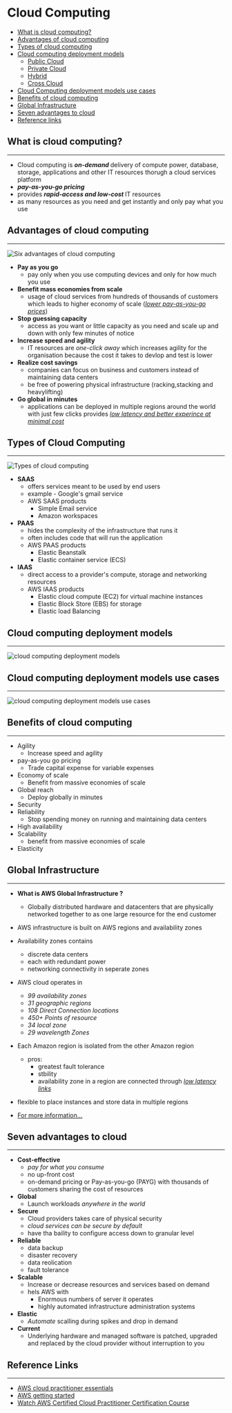 # Cloud Computing
- [What is cloud computing?](#what-is-cloud-computing)
- [Advantages of cloud computing](#advantages-of-cloud-computing)
- [Types of cloud computing](#types-of-cloud-computing)
- [Cloud computing deployment models](#cloud-computing-deployment-models)
    - [Public Cloud](#public-cloud)
    - [Private Cloud](#private-cloud)
    - [Hybrid](#hybrid)
    - [Cross Cloud](#cross-cloud)
- [Cloud Computing deployment models use cases](#cloud-computing-deployment-models-use-cases)
- [Benefits of cloud computing](#benefits-of-cloud-computing)
- [Global Infrastructure](#global-infrastructure)
- [Seven advantages to cloud](#seven-advantages-to-cloud)
- [Reference links](#reference-links)

## What is cloud computing?
--- 
- Cloud computing is <b><i> on-demand </i></b> delivery  of compute power, database, storage, applications and other IT resources thorugh a cloud services platform 
- <b> <i>pay-as-you-go pricing</i></b>
- provides <b><i> rapid-access and low-cost </i></b> IT resources 
- as many resources as you need and get instantly and only pay what you use


## Advantages of cloud computing
---
![Six advantages of cloud computing](../images/cloud-computing-images-ppt/six_advantages_of_cloud_computing.png)
- <b> Pay as you go </b> 
    - pay only when you use computing devices and only for how much you use
- <b> Benefit mass economies from scale </b> 
    - usage of cloud services from hundreds of thousands of customers which leads to higher economy of scale (<i><ins>lower pay-as-you-go prices</ins></i>) 
- <b> Stop guessing capacity </b>
    - access as you want or little capacity as you need and scale up and down with only few minutes of notice
- <b> Increase speed and agility </b> 
    - IT resources are <i>one-click away</i> which increases agility for the organisation because the cost it takes to devlop and test is lower
- <b> Realize cost savings </b> 
    - companies can focus on business and customers instead of maintaining data centers 
    - be free of powering physical infrastructure (racking,stacking and heavylifting)
- <b> Go global in minutes </b> 
    - applications can be deployed in multiple regions around the world with just few clicks provides <i><ins> low latency and better experince at minimal cost</ins></i>

## Types of Cloud Computing 
--- 

![Types of cloud computing](../images/cloud-computing-images-ppt/types_of_cloud_computing.png)
- <b> SAAS </b>
    - offers services meant to be used by end users
    - example - Google's gmail service
    - AWS SAAS products
        - Simple Email service
        - Amazon workspaces 
- <b> PAAS </b>
    - hides the complexity of the infrastructure that runs it
    - often includes code that will run the application 
    - AWS PAAS products
        - Elastic Beanstalk
        - Elastic container service (ECS)
- <b> IAAS </b>
    - direct access to a provider's compute, storage and networking resources
    - AWS IAAS products 
        - Elastic cloud compute (EC2) for virtual machine instances
        - Elastic Block Store (EBS) for storage
        - Elastic load Balancing

## Cloud computing deployment models
---

![cloud computing deployment models](../images/cloud-computing-images-ppt/cloud-computing-deployment-models.png)

## Cloud computing deployment models use cases
---

![cloud computing deployment models use cases](../images/cloud-computing-images-ppt/cloud-computing-deployment-models-use-cases.png)

## Benefits of cloud computing
---
- Agility 
    - Increase speed and agility
- pay-as-you go pricing
    - Trade capital expense for variable expenses
- Economy of scale 
    - Benefit from massive economies of scale
- Global reach
    - Deploy globally in minutes
- Security
- Reliability
    - Stop spending money on running and maintaining data centers
- High availability    
- Scalability 
    - benefit from massive economies of scale
- Elasticity

## Global Infrastructure
--- 
- <b>What is AWS Global Infrastructure ? </b>
    - Globally distributed hardware and datacenters that are physically networked together to as one large resource for the end customer
- AWS infrastructure is built on AWS regions and availability zones
- Availability zones contains
    - discrete data centers
    - each with redundant power
    - networking connectivity in seperate zones
- AWS cloud operates in 
    - <i>99 availability zones 
    - 31 geographic regions
    - 108 Direct Connection locations 
    - 450+ Points of resource
    - 34 local zone
    - 29 wavelength Zones </i>
- Each Amazon region is isolated from the other Amazon region
    - pros:
        - greatest fault tolerance
        - stbility
        - availability zone in a region are connected through <i><ins> low latency links</ins></i>
- flexible to place instances and store data in multiple regions
 
- [For more information...](../global_infrastructure/global_infrastructure.md)

## Seven advantages to cloud
---

- <b>Cost-effective </b>
    - <i>pay for what you consume</i>
    - no up-front cost
    - on-demand pricing or Pay-as-you-go (PAYG) with thousands of customers sharing the cost of resources
- <b> Global </b>
    - Launch workloads <i> anywhere in the world</i>
- <b>Secure</b>
    - Cloud providers takes care of physical security
    - <i>cloud services can be secure by default</i>
    - have tha baility to configure access down to granular level
- <b> Reliable </b> 
    - data backup
    - disaster recovery
    - data reolication
    - fault tolerance
- <b>Scalable </b>
    - Increase or decrease resources and services based on demand
    - hels AWS with
        - Enormous numbers of server it operates
        - highly automated infrastructure administration systems
- <b>Elastic</b>
    - <i>Automate </i> scalling during spikes and drop in demand
- <b>Current </b>
    - Underlying hardware and managed software is patched, upgraded and replaced by the cloud provider without interruption to you

## Reference Links
---
- [AWS cloud practitioner essentials](https://explore.skillbuilder.aws/learn/course/134/play/62437/aws-cloud-practitioner-essentials)
- [AWS getting started](https://aws.amazon.com/getting-started/cloud-essentials/)
- [Watch AWS Certified Cloud Practitioner Certification Course](https://www.youtube.com/watch?v=SOTamWNgDKc&t=4805s)